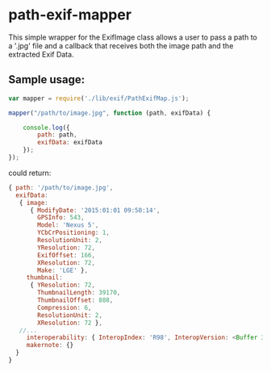# path-exif-mapper

This simple wrapper for the ExifImage class allows a user to pass a path to a '.jpg' file and a callback that receives both the image path and the extracted Exif Data.

## Sample usage:

```javascript
var mapper = require('./lib/exif/PathExifMap.js');

mapper("/path/to/image.jpg", function (path, exifData) {

    console.log({
        path: path,
        exifData: exifData
    });
});
```
could return:

```javascript
{ path: '/path/to/image.jpg',
  exifData: 
   { image: 
      { ModifyDate: '2015:01:01 09:50:14',
        GPSInfo: 543,
        Model: 'Nexus 5',
        YCbCrPositioning: 1,
        ResolutionUnit: 2,
        YResolution: 72,
        ExifOffset: 166,
        XResolution: 72,
        Make: 'LGE' },
     thumbnail: 
      { YResolution: 72,
        ThumbnailLength: 39170,
        ThumbnailOffset: 888,
        Compression: 6,
        ResolutionUnit: 2,
        XResolution: 72 },
   //...
     interoperability: { InteropIndex: 'R98', InteropVersion: <Buffer 30 31 30 30> },
     makernote: {} 
  } 
}
```